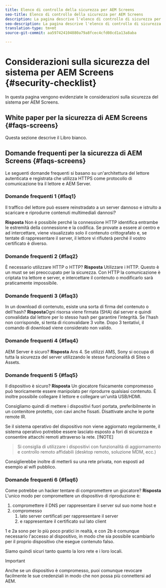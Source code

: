 ```yaml
---
title: Elenco di controllo della sicurezza per AEM Screens
seo-title: Elenco di controllo della sicurezza per AEM Screens
description: La pagina descrive l'elenco di controllo di sicurezza per AEM Screens
seo-description: La pagina descrive l'elenco di controllo di sicurezza per AEM Screens
translation-type: tm+mt
source-git-commit: aa597424104880a79a8fcec4cfd08cd1a13a8aba

---
```



# Considerazioni sulla sicurezza del sistema per AEM Screens {#security-checklist}

In questa pagina vengono evidenziate le considerazioni sulla sicurezza del sistema per AEM Screens.


## White paper per la sicurezza di AEM Screens {#faqs-screens}

Questa sezione descrive il Libro bianco.


## Domande frequenti per la sicurezza di AEM Screens {#faqs-screens}

Le seguenti domande frequenti si basano su un&#39;architettura del lettore autenticata e registrata che utilizza HTTPS come protocollo di comunicazione tra il lettore e AEM Server.

### Domande frequenti 1 {#faq1}

Il traffico del lettore può essere reinstradato a un server dannoso e istruito a scaricare e riprodurre contenuti multimediali dannosi?

**Risposta** Non è possibile perché la connessione HTTP identifica entrambe le estremità della connessione e la codifica. Se provate a essere al centro e ad intercettare, viene visualizzato solo il contenuto crittografato e, se tentate di rappresentare il server, il lettore vi rifiuterà perché il vostro certificato è diverso.


### Domande frequenti 2 {#faq2}

È necessario utilizzare HTTP o HTTP?
**Risposta** Utilizzare i HTTP. Questo è un must se sei preoccupato per la sicurezza. Con HTTP la comunicazione è criptata tra lettore e server, e intercettare il contenuto o modificarlo sarà praticamente impossibile.


### Domande frequenti 3 {#faq3}

In un download di contenuto, esiste una sorta di firma del contenuto o dell&#39;hash?
**Risposta**Ogni risorsa viene firmata (SHA) dal server e quindi convalidata dal lettore per lo stesso hash per garantire l’integrità.
Se l&#39;hash non corrisponde, si tenta di riconvalidare 3 volte. Dopo 3 tentativi, il comando di download viene considerato non valido.


### Domande frequenti 4 {#faq4}

AEM Server è sicuro?
**Risposta** Ans 4. Se utilizzi AMS, Sony si occupa di tutta la sicurezza del server utilizzando le stesse funzionalità di Sites o Assets.


### Domande frequenti 5 {#faq5}

Il dispositivo è sicuro?
**Risposta** Un giocatore fisicamente compromesso può teoricamente essere manipolato per riprodurre qualsiasi contenuto. È inoltre possibile collegare il lettore e collegare un&#39;unità USB/HDMI.

Consigliamo quindi di mettere i dispositivi fuori portata, preferibilmente in un contenitore protetto, con cavi anche fissati. Disattivate anche le porte remote IR.

Se il sistema operativo del dispositivo non viene aggiornato regolarmente, il sistema operativo potrebbe essere lasciato esposto a fori di sicurezza e consentire attacchi remoti attraverso la rete.
[!NOTE]
>Si consiglia di utilizzare i dispositivi con funzionalità di aggiornamento e controllo remoto affidabili (desktop remoto, soluzione MDM, ecc.)

Consiglierebbe inoltre di metterli su una rete privata, non esposti ad esempio al wifi pubblico.


### Domande frequenti 6 {#faq6}

Come potrebbe un hacker tentare di compromettere un giocatore?
**Risposta** L&#39;unico modo per compromettere un dispositivo di riproduzione è:

1. compromettere il DNS per rappresentare il server sul suo nome host e
1. compromesso
   1. lato server certificati per rappresentare il server
   1. e rappresentare il certificato sul lato client

1 e 2a sono per lo più poco pratici in realtà, e con 2b è comunque necessario l&#39;accesso al dispositivo, in modo che sia possibile scambiarlo per il proprio dispositivo che esegue contenuto falso.

Siamo quindi sicuri tanto quanto la loro rete e i loro locali.

>[!IMPORTANT]
>Anche se un dispositivo è compromesso, puoi comunque revocare facilmente le sue credenziali in modo che non possa più connettersi ad AEM.





